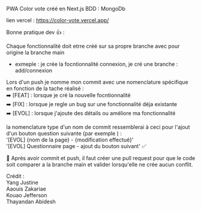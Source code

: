 PWA Color vote créé en Next.js 
BDD : MongoDb

lien vercel : https://color-vote.vercel.app/

Bonne pratique dev  👍 : 

Chaque fonctionnalité doit etrre créé sur sa propre branche avec pour origine la branche main <br>
- exmeple : je crée la focntionnalité connexion, je cré une branche : add/connexion

Lors d'un push je nomme mon commit avec une nomenclature spécifique en fonction de la tache réalisé :
<br>
➡️ [FEAT] : lorsque je cré la nouvelle focntionnalité
<br>
➡️ [FIX] : lorsque je regle un bug sur une fonctionnalité déja existante
<br>
➡️ [EVOL] : lorsque j'ajoute des détails ou améliore ma fonctionnalité 

la nomenclature type d'un nom de commit ressemblerai à ceci pour l'ajout d'un bouton question suivante (par exemple ) : 
<br>
'[EVOL] {nom de la page} - {modification effectué}'
<br>
'[EVOL] Questionnaire page - ajout du bouton suivant' ✅
<br>

📢 Après avoir commit et push, il faut créer une pull request pour que le code soit comparer a la branche main et valider lorsqu'elle ne crée aucun conflit.


Crédit : <br> 
Yang Justine <br>
Aaouis Zakariae <br>
Kouao Jefferson <br>
Thayandan Abidesh <br>
